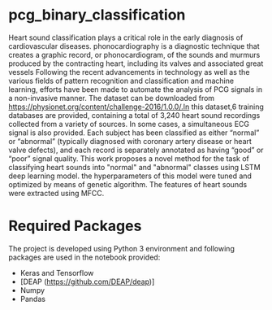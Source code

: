 # pcg_binary_classification
Heart sound classification plays a critical role in the early diagnosis of cardiovascular diseases. phonocardiography is a diagnostic technique that creates a  graphic record, or phonocardiogram, of the sounds and murmurs produced by the contracting heart, including its valves and associated great vessels  Following the recent advancements in technology as well as the various fields of pattern recognition and classification and machine learning, efforts have been made to automate the analysis of PCG signals in a non-invasive manner.
The dataset can be downloaded from https://physionet.org/content/challenge-2016/1.0.0/.In this dataset,6 training databases are provided, containing a total of 3,240 heart sound recordings collected from a variety of sources. In some cases, a simultaneous ECG signal is also provided. Each subject has been classified as either “normal” or “abnormal” (typically diagnosed with coronary artery disease or heart valve defects), and each record is separately annotated as having “good” or “poor” signal quality. 
This work proposes a novel method for the task of classifying heart sounds into "normal" and "abnormal" classes using LSTM deep learning model. the hyperparameters of this model were tuned and optimized by means of genetic algorithm. The features of heart sounds were extracted using MFCC.

# Required Packages
The project is developed using Python 3 environment and following packages are used in the notebook provided:
- Keras and Tensorflow
- [DEAP (https://github.com/DEAP/deap)]
- Numpy
- Pandas
